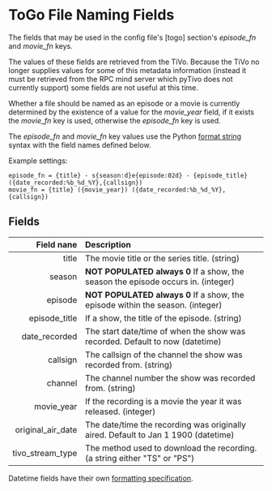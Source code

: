 # ToGo File Naming Fields #

The fields that may be used in the config file's [togo] section's *episode_fn* and *movie_fn* keys.

The values of these fields are retrieved from the TiVo. Because the TiVo no
longer supplies values for some of this metadata information (instead it
must be retrieved from the RPC mind server which pyTivo does not currently
support) some fields are not useful at this time.

Whether a file should be named as an episode or a movie is currently determined
by the existence of a value for the *movie_year* field, if it exists the
*movie_fn* key is used, otherwise the *episode_fn* key is used.

The *episode_fn* and *movie_fn* key values use the Python [format string][pythonFormatStr]
syntax with the field names defined below.

Example settings:

```
episode_fn = {title} - s{season:d}e{episode:02d} - {episode_title} ({date_recorded:%b_%d_%Y},{callsign})
movie_fn = {title} ({movie_year}) ({date_recorded:%b_%d_%Y},{callsign})
```

## Fields ##

| Field nane       | Description |
| ---------------: | :---------- |
title              | The movie title or the series title. (string)
season             | **NOT POPULATED always 0** If a show, the season the episode occurs in. (integer)
episode            | **NOT POPULATED always 0** If a show, the episode within the season. (integer)
episode_title      | If a show, the title of the episode. (string)
date_recorded      | The start date/time of when the show was recorded. Default to now (datetime)
callsign           | The callsign of the channel the show was recorded from. (string)
channel            | The channel number the show was recorded from. (string)
movie_year         | If the recording is a movie the year it was released. (integer)
original_air_date  | The date/time the recording was originally aired. Default to Jan 1 1900 (datetime)
tivo_stream_type   | The method used to download the recording. (a string either "TS" or "PS")

Datetime fields have their own [formatting specification][pythonDateTimeFormatCodes].

[pythonFormatStr]: <https://docs.python.org/3/library/string.html#formatspec>
[pythonDateTimeFormatCodes]: <https://docs.python.org/3/library/datetime.html?highlight=datetime#strftime-strptime-behavior>